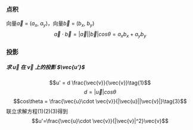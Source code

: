 ### 点积
向量$\vec{a}$ = ($a_x$, $a_y$)，向量$\vec{b}$ = ($b_x$, $b_y$)
$$\vec{a}\cdot \vec{b} = |\vec{a}| |\vec{b}|cos\theta = a_x b_x + a_y b_y$$

### 投影
##### 求 $\vec{u}$ 在 $\vec{v}$ 上的投影 $\vec{u'}$
$$u' = d \frac{\vec{v}}{\vec{v}}\tag{1}$$
$$d = |\vec{u}|cos\theta\tag{2}$$
$$cos\theta = \frac{\vec{u}\cdot \vec{v}}{|\vec{u}||\vec{v}|}\tag{3}$$
联立求解方程(1)(2)(3)得到
$$u'=\frac{\vec{u}\cdot \vec{v}}{|\vec{v}|^2}\vec{v}$$

